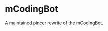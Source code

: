 # mCodingBot

A maintained [pincer](https://github.com/Pincer-org/Pincer) rewrite of 
the mCodingBot.
